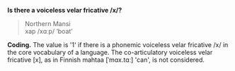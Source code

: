 **Is there a voiceless velar fricative /x/?**

>Northern Mansi<br/>
>хар /xɑːp/ ‘boat’

**Coding.** The value is '1' if there is a phonemic voiceless velar fricative /x/ in the core vocabulary of a language. The co-articulatory voiceless velar fricative [x], as in Finnish mahtaa [ˈmɑx.tɑː] 'can', is not considered.
